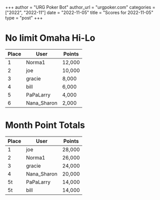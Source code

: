 +++
author = "URG Poker Bot"
author_url = "urgpoker.com"
categories = ["2022", "2022-11"]
date = "2022-11-05"
title = "Scores for 2022-11-05"
type = "post"
+++
# No limit Omaha Hi-Lo

| Place | User | Points |
|-------|------|--------|
| 1 | Norma1 | 12,000 |
| 2 | joe | 10,000 |
| 3 | gracie | 8,000 |
| 4 | bill | 6,000 |
| 5 | PaPaLarry | 4,000 |
| 6 | Nana_Sharon | 2,000 |

# Month Point Totals

| Place | User | Points |
|-------|------|--------|
| 1 | joe | 28,000 |
| 2 | Norma1 | 26,000 |
| 3 | gracie | 24,000 |
| 4 | Nana_Sharon | 20,000 |
| 5t | PaPaLarry | 14,000 |
| 5t | bill | 14,000 |
